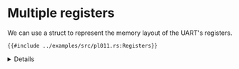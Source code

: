 # Multiple registers

We can use a struct to represent the memory layout of the UART's registers.
<!-- mdbook-xgettext: skip -->
```rust,editable,compile_fail
{{#include ../examples/src/pl011.rs:Registers}}
```

<details>

* [`#[repr(C)]`](https://doc.rust-lang.org/reference/type-layout.html#the-c-representation) tells
  the compiler to lay the struct fields out in order, following the same rules as C. This is
  necessary for our struct to have a predictable layout, as default Rust representation allows the
  compiler to (among other things) reorder fields however it sees fit.

</details>
